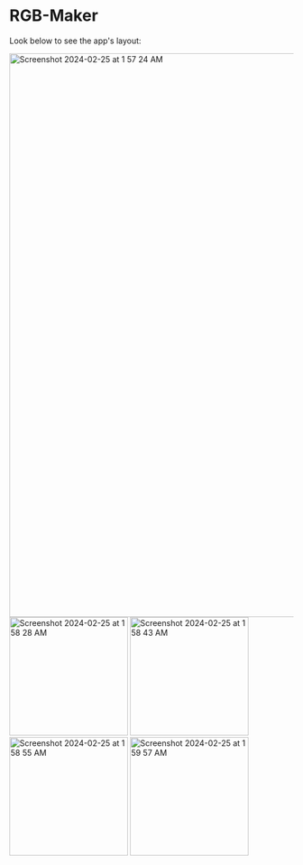 # RGB-Maker
Look below to see the app's layout:

<img width="1000" alt="Screenshot 2024-02-25 at 1 57 24 AM" src="https://github.com/smkilaru213/RGB-Maker/assets/160697161/31c199fd-309f-4395-80b1-4edfadaf0788">
<img width="210" alt="Screenshot 2024-02-25 at 1 58 28 AM" src="https://github.com/smkilaru213/RGB-Maker/assets/160697161/29112c73-bd8d-4198-b19c-ac0cc91f2444">
<img width="210" alt="Screenshot 2024-02-25 at 1 58 43 AM" src="https://github.com/smkilaru213/RGB-Maker/assets/160697161/19ee3e64-d4c6-48d5-a8b1-d5ad1332bcba">
<img width="210" alt="Screenshot 2024-02-25 at 1 58 55 AM" src="https://github.com/smkilaru213/RGB-Maker/assets/160697161/41ab9306-9450-44eb-b301-a26913c53b24">
<img width="210" alt="Screenshot 2024-02-25 at 1 59 57 AM" src="https://github.com/smkilaru213/RGB-Maker/assets/160697161/a7a7e274-0543-420e-960c-e32af9a8fde2">

